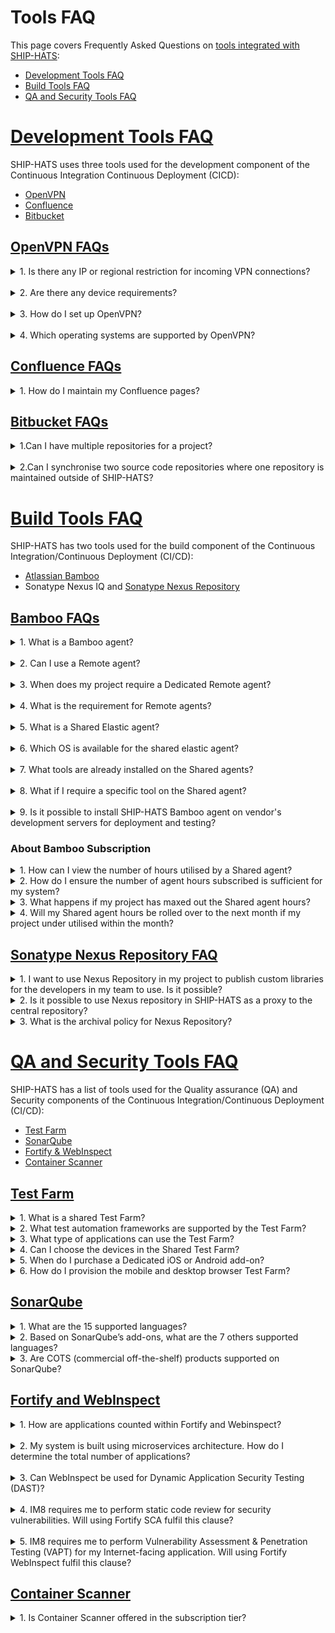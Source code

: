 # Tools FAQ

This page covers Frequently Asked Questions on [tools integrated with SHIP-HATS](https://docs.developer.tech.gov.sg/docs/ship-hats-documentation/#/architecture-diagram):

- [Development Tools FAQ](#development-tools-faq)
- [Build Tools FAQ](#build-tools-faq)
- [QA and Security Tools FAQ](#qa-and-security-tools-faq)

# [Development Tools FAQ](#development-tools-faq)

SHIP-HATS uses three tools used for the development component of the Continuous Integration Continuous Deployment (CICD): 

- [OpenVPN](#openvpn-faq)
- [Confluence](#confluence-faq) 
- [Bitbucket](#bitbucket-faq) 

## [OpenVPN FAQs](#openvpn-faq) 
<details>
  <summary> 1. Is there any IP or regional restriction for incoming VPN connections?</summary><br>           
There are no IP restrictions on incoming connectivity.  
</details>
<br> 
<details>
  <summary> 2. Are there any device requirements? </summary><br> 
No, any internet device works.   
</details>
<br> 
<details>
  <summary> 3. How do I set up OpenVPN? </summary><br>            
You will receive an email from your SHIP-HATS administrator containing your username and password details. Go to <a href="https://vpn.ship.gov.sg/">OpenVPN</a> and log in with your SHIP-HATS credentials.  
</details>
<br> 
<details>
  <summary> 4. Which operating systems are supported by OpenVPN? </summary><br> 
OpenVPN works on Linux, Mac, Windows, Android and iOS. 
</details> 
  
## [Confluence FAQs](#confluence-faq)

<details>
  <summary>1. How do I maintain my Confluence pages? </summary><br> 
  You can maintain <a href="https://confluence.ship.gov.sg/">Confluence</a> pages by checking the analytics on Confluence. It is available on Confluence>Analytics>Spaces. You should check on inactive pages. It is recommended to delete pages that old or are not in use. 
</details>
 
## [Bitbucket FAQs](#bitbucket-faq)

<details>
  <summary>1.Can I have multiple repositories for a project? </summary><br> 
Yes, you can host multiple repositories for one project. 
</details>
<br> 
<details>
  <summary>2.Can I synchronise two source code repositories where one repository is maintained outside of SHIP-HATS?  </summary><br> 
We do not recommend synchronising repositories into SHIP-HATS repositories as this may introduce security vulnerabilities. due to security between the two repositories. It is best to use SHIP-HATS bitbucket as the default and only source code repository to ensure the security settings are intact. 
</details>
 
# [Build Tools FAQ](#build-tools-faq)

SHIP-HATS has two tools used for the build component of the Continuous Integration/Continuous Deployment (CI/CD):

- [Atlassian Bamboo](#bamboo-faq)
- Sonatype Nexus IQ and [Sonatype Nexus Repository](#sonatype-nexus-repository-faq)

## [Bamboo FAQs](#bamboo-faq)

<details>
  <summary> 1. What is a Bamboo agent?</summary><br>
A Bamboo agent is a service that allows to run job builds. There are different types of agents: remote, shared, local and elastic agents. For more information on agents, refer to <a href="https://confluence.atlassian.com/bamboo/agents-and-capabilities-289277114.html">Agents and Capabilities on Atlassian.</a>
</details>
<br>
<details>
  <summary>2. Can I use a Remote agent?</summary><br>
A <a href="https://confluence.atlassian.com/confeval/development-tools-evaluator-resources/bamboo/bamboo-remote-agents-and-local-agents">Remote agent</a> requires hosting, agent installation and/or VPN installation (if required). Registration of Remote agent is subjected to approval by SHIP-HATS team. Please send a service request via SHIP-HATS service desk for registration of Remote agent.
</details>
<br>
<details>
  <summary>3. When does my project require a Dedicated Remote agent?</summary><br>
If your build job needs to connect back to your own resources or run parallel job, you can consider adding a Dedicated Remote agent.For more information, refer to <a href="https://confluence.atlassian.com/bamboo/dedicating-an-agent-629015108.html">dedicating an agent</a>.
</details>
<br>
<details>
  <summary>4. What is the requirement for Remote agents?</summary><br>
Agency must ensure the Remote agents are clean and secure before SHIP-HATS approves the registration with Bamboo server.

To setup Remote Bamboo agents, please refer to this <a href="https://confluence.ship.gov.sg/display/SHIP/Installing+Remote+Agent">guide</a>. This page is on SHIP-HATS confluence. Please log in to the account to access.

To ensure that Remote agents are clean and secure, refer to <a href="https://confluence.atlassian.com/bamboo/securing-your-remote-agents-289277197.html">securing your Remote agents</a>. This page is on SHIP-HATS confluence. Please log in to the account to access.
</details>
<br>
<details>
  <summary>5. What is a Shared Elastic agent? </summary><br>
  A Shared Elastic agent is an on-demand Windows or Linux agent launched by Bamboo within SHIP's network to execute pipeline tasks. To leverage on elastic agent, Agency must specify the required capabilities and SHIP-HATS team will assign an agent that matches the required capabilities, if available.

  SHIP-HATS does not offer Mac OS agent as of now.

  For more information on specifying required capabilities, refer to <a href="https://confluence.ship.gov.sg/display/SHIP/Bamboo+Agent+Registration+Process">Bamboo agent registration process</a>. This page is on SHIP-HATS confluence. Please log in to the account to access.
</details>
<br>
<details>
  <summary> 6. Which OS is available for the shared elastic agent?</summary><br>
  Though MS Windows and Linux support, we recommend Linux as MS Window agents are quite heavy and would utilise a hefty load of Shared agent hours. We recommend the Agency subscribe to Remote agent if they choose MS Window agents.
</details>
<br>
<details>
  <summary>7. What tools are already installed on the Shared agents?</summary><br>
  Refer to <a href="https://confluence.ship.gov.sg/display/SHIP/SHIP+Bamboo+Elastic+Agent+for+SHIP+Users">SHIP Bamboo Elastic Agent for SHIP Users</a>. This page is on SHIP-HATS confluence. Please log in to the account to access.
</details>
<br>
<details>
  <summary>8. What if I require a specific tool on the Shared agent?</summary><br>
  Submit your requests <a href="https://go.gov.sg/she"> here.</a>
</details>
<br>
<details>
  <summary>9. Is it possible to install SHIP-HATS Bamboo agent on vendor's development servers for deployment and testing?</summary><br>
No, however, vendor can set up a Remote Bamboo agent. For this option, the Agency would require to add-on Dedicated Remote agent.
</details>

### About Bamboo Subscription

<details>
  <summary>1. How can I view the number of hours utilised by a Shared agent?</summary><br>

Subscription Administrator (SA) and Project Administrator (PA) may connect to the SHIP-HATS OpenVPN and log in to <a href="http://www.ship.gov.sg/">SHIP-HATS portal</a> to view the subscription's utilisation of Shared agent hours.

  </details>

 <details>
  <summary>2. How do I ensure the number of agent hours subscribed is sufficient for my system?</summary><br>

  Agency can monitor through <a href="http://www.ship.gov.sg/">SHIP-HATS portal</a> after subscribing to the service platform. Agency can purchase additional Shared agent hours as add-ons based on project requirements.

  </details>

 <details>
  <summary>3. What happens if my project has maxed out the Shared agent hours?</summary><br>

The SA and PA would receive an email notification when utilisation have reached 90% of the total number of Shared agent hours. Projects that exceed the Shared agent hours will be charged at 100 SGD per block of 100 Shared agent hours automatically. At the start of every month, the Shared agent hours will be reset to its initial subscription quota.

  </details>

 <details>
  <summary>4. Will my Shared agent hours be rolled over to the next month if my project under utilised within the month?</summary><br>

No. The number of Shared agent hours will reset on every 1st of the month.

  </details>

## [Sonatype Nexus Repository FAQ](#sonatype-nexus-repository-faq)

<details>
  <summary>1. I want to use Nexus Repository in my project to publish custom libraries for the developers in my team to use. Is it possible?</summary><br>

SHIP-HATS users can request to create a private hosted repository in Nexus Repository to host their custom libraries by raising a <a href="https://jira.ship.gov.sg/servicedesk/customer/portal/11">service request</a>.

  </details>
<details>
  <summary>2. Is it possible to use Nexus repository in SHIP-HATS as a proxy to the central repository?</summary><br>

Yes, it is possible to use Nexus Repository in SHIP-HATS as proxy to the central repository.

  </details>

 <details>
  <summary>3. What is the archival policy for Nexus Repository?</summary>br>

All Artifacts will be deleted 180 days from the date of creation.

  </details>

# [QA and Security Tools FAQ](#qa-and-security-tools-faq)

SHIP-HATS has a list of tools used for the Quality assurance (QA) and Security components of the Continuous Integration/Continuous Deployment (CI/CD):

- [Test Farm](#test-farm)
- [SonarQube](#sonarqube)
- [Fortify & WebInspect](#fortify-and-webinspect)
- [Container Scanner](#container-scanner)

## [Test Farm](#test-farm)

<details>
  <summary>1. What is a shared Test Farm?</summary><br>

It is a cloud-based mobile devices test platform which allows testing of Android and iOS mobile applications or mobile browsers on real device. It allows the user to run test automation on multiple devices in parallel. Since it is a shared Test Farm, your test will be added to a queue system if all the resources are not available at the time of request.Refer <a href="https://sgdcs.sgnet.gov.sg/sites/tech/hats/SitePages/Green%20HATS.aspx">here</a> for the automated testing framework supported.

  </details>

<details>
  <summary>2. What test automation frameworks are supported by the Test Farm?</summary><br>
  <a href="https://robotframework.org/">Robot Framework</a> and any other testing frameworks that can work with Appium server.

  </details>

<details>
  <summary>3. What type of applications can use the Test Farm?</summary><br>

Any internet or intranet facing application that can be exposed to the internet for testing can use the Test Farm.

  </details>

 <details>
  <summary>4. Can I choose the devices in the Shared Test Farm?</summary><br>
Users can pre-book the mobile devices based on OS, brand or model before running their tests by sending an enquiry to enquiries_ENP@tech.gov.sg. The number of devices that agency can book depends on their subscription quota. The test will be executed on the booked mobile devices that agency specifies.
  </details>
 <details>
  <summary>5. When do I purchase a Dedicated iOS or Android add-on?</summary><br>
If you wish to avoid queueing, you can subscribe to Dedicated iOS and Android add-on. Public officers can refer to the <a href="https://sgdcs.sgnet.gov.sg/sites/IDA-GoSync/gdspdd-ai/ship/_layouts/15/start.aspx#/SitePages/Pricing.aspx">pricing</a>.
  </details>

 <details>
  <summary>6. How do I provision the mobile and desktop browser Test Farm?</summary><br>

Agencies are required to raise a <a href="https://jira.ship.gov.sg/servicedesk/customer/portal/11">service request</a> to request access to the Test Farm.

  </details>

## [SonarQube](#sonarqube)

<details>
  <summary>1. What are the 15 supported languages?</summary><br>

Java, JavaScript, C#, TypeScript, Kotlin, Ruby, Go, Scala, Flex, Python, PHP, HTML, CSS, XML, VB.NET.
Do take note that there is no restriction of lines of code and number of applications.

  </details>

 <details>
  <summary>2. Based on SonarQube’s add-ons, what are the 7 others supported languages?</summary><br>

C, C++, Obj-C, Swift, ABAP, T-SQL, PL/SQL are supported. Public officers can refer to the <a href="https://sgdcs.sgnet.gov.sg/sites/IDA-GoSync/gdspdd-ai/ship/_layouts/15/start.aspx#/SitePages/Pricing.aspx">pricing</a> for the add-ons.

  </details>

 <details>
  <summary>3. Are COTS (commercial off-the-shelf) products supported on SonarQube?</summary><br>

Yes. SonarQube can scan for any customisation that the COTS product supports.
Example: Configuration files in XML or Javascript/ Java or plugins written in Java or Python.
  </details>
  
## [Fortify and WebInspect](#fortify-and-webinspect)

 <details>
  <summary>1. How are applications counted within Fortify and Webinspect? </summary><br>
Applications are counted based on the number of components.  

Example: If your system has 2 components such as Internet and Intranet compartment, these are treated as 2 separate applications. This also applies similarly to systems with several components 

Example: Mobile apps for 2 OS (Android, iOS), a website, WebAPI and Batchjob are treated as 5 separate applications. 
</details>
<br> 
<details>
  <summary>2. My system is built using microservices architecture. How do I determine the total number of applications? </summary><br>
We recommend assigning 1 Fortify application per microservice to track and manage findings. However, if you want to reduce the number of Fortify applications and does not need to manage insights for each microservice, you can use the same Fortify app for multiple microservices where the last scan of one microservice can be overridden by the scan of another microservice. 
</details>
<br> 
<details>
    <summary>3. Can WebInspect be used for Dynamic Application Security Testing (DAST)? </summary><br>
Yes, you can use WebInspect for DAST. Note this is applicable for Internet-facing applications only. 
</details>
<br> 
<details>
    <summary>4. IM8 requires me to perform static code review for security vulnerabilities. Will using Fortify SCA fulfil this clause? </summary><br>
Yes, refer to <a href="https://docs.developer.tech.gov.sg/docs/devsecops-playbook/#/devsecops-playbook?id=static-application-security-testing-81s1-g8-g9">DevSecOps playbook</a> for best practices in terms of security testing. 
</details>
<br> 
<details>
    <summary>5. IM8 requires me to perform Vulnerability Assessment & Penetration Testing (VAPT) for my Internet-facing application. Will using Fortify WebInspect fulfil this clause? </summary><br>
It will partially fulfil the clause. WebInspect covers the VA component. The Agency would be required to engage Pentesters to perform penetration testing which is a manual effort. 
Refer to <a href="https://docs.developer.tech.gov.sg/docs/devsecops-playbook/#/devsecops-playbook?id=static-application-security-testing-81s1-g8-g9">DevSecOps playbook</a> for best practices in terms of security testing. 
</details>
 
## [Container Scanner](#container-scanner) 

<details>
    <summary>1. Is Container Scanner offered in the subscription tier? </summary><br>
Container Scanner has been added to all tiers and at no cost. 
</details>

